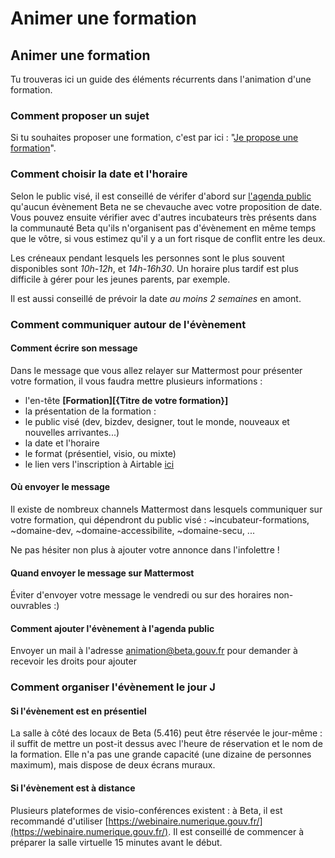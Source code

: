 # Animer une formation

## Animer une formation

Tu trouveras ici un guide des éléments récurrents dans l'animation d'une formation.

### Comment proposer un sujet

Si tu souhaites proposer une formation, c'est par ici : "[Je propose une formation](https://airtable.com/shr3sH68gDOjFaLT7)".

### Comment choisir la date et l'horaire

Selon le public visé, il est conseillé de vérifer d'abord sur [l'agenda public](https://calendar.google.com/calendar/embed?src=0ieonqap1r5jeal5ugeuhoovlg%40group.calendar.google.com\&ctz=Europe%2FParis) qu'aucun évènement Beta ne se chevauche avec votre proposition de date. Vous pouvez ensuite vérifier avec d'autres incubateurs très présents dans la communauté Beta qu'ils n'organisent pas d'évènement en même temps que le vôtre, si vous estimez qu'il y a un fort risque de conflit entre les deux.

Les créneaux pendant lesquels les personnes sont le plus souvent disponibles sont _10h-12h_, et _14h-16h30_. Un horaire plus tardif est plus difficile à gérer pour les jeunes parents, par exemple.

Il est aussi conseillé de prévoir la date _au moins 2 semaines_ en amont.

### Comment communiquer autour de l'évènement

#### Comment écrire son message

Dans le message que vous allez relayer sur Mattermost pour présenter votre formation, il vous faudra mettre plusieurs informations :

* l'en-tête **\[Formation]\[{Titre de votre formation}]**
* la présentation de la formation :
* le public visé (dev, bizdev, designer, tout le monde, nouveaux et nouvelles arrivantes...)
* la date et l'horaire
* le format (présentiel, visio, ou mixte)
* le lien vers l'inscription à Airtable [ici](https://airtable.com/shr5Uaqje8eV9BabU)

#### Où envoyer le message

Il existe de nombreux channels Mattermost dans lesquels communiquer sur votre formation, qui dépendront du public visé : \~incubateur-formations, \~domaine-dev, \~domaine-accessibilite, \~domaine-secu, ...

Ne pas hésiter non plus à ajouter votre annonce dans l'infolettre !

#### Quand envoyer le message sur Mattermost

Éviter d'envoyer votre message le vendredi ou sur des horaires non-ouvrables :)

#### Comment ajouter l'évènement à l'agenda public

Envoyer un mail à l'adresse [animation@beta.gouv.fr](mailto:animation@beta.gouv.fr) pour demander à recevoir les droits pour ajouter

### Comment organiser l'évènement le jour J

#### Si l'évènement est en présentiel

La salle à côté des locaux de Beta (5.416) peut être réservée le jour-même : il suffit de mettre un post-it dessus avec l'heure de réservation et le nom de la formation. Elle n'a pas une grande capacité (une dizaine de personnes maximum), mais dispose de deux écrans muraux.

#### Si l'évènement est à distance

Plusieurs plateformes de visio-conférences existent : à Beta, il est recommandé d'utiliser [https://webinaire.numerique.gouv.fr/](https://webinaire.numerique.gouv.fr/). Il est conseillé de commencer à préparer la salle virtuelle 15 minutes avant le début.
